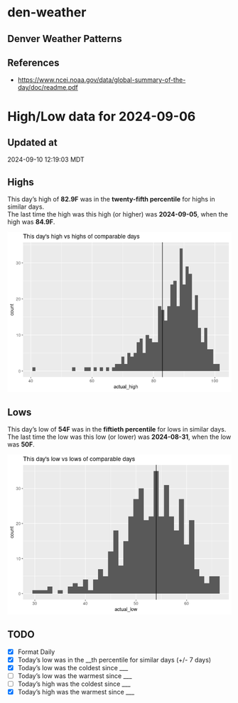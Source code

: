 # den-weather


## Denver Weather Patterns

## References

- <https://www.ncei.noaa.gov/data/global-summary-of-the-day/doc/readme.pdf>

# High/Low data for 2024-09-06

## Updated at

2024-09-10 12:19:03 MDT

## Highs

This day’s high of **82.9F** was in the **twenty-fifth percentile** for
highs in similar days.  
The last time the high was this high (or higher) was **2024-09-05**,
when the high was **84.9F**.

![](readme_files/figure-commonmark/unnamed-chunk-4-1.png)

## Lows

This day’s low of **54F** was in the **fiftieth percentile** for lows in
similar days.  
The last time the low was this low (or lower) was **2024-08-31**, when
the low was **50F**.

![](readme_files/figure-commonmark/unnamed-chunk-6-1.png)

## TODO

- [x] Format Daily
- [x] Today’s low was in the \_\_th percentile for similar days (+/- 7
  days)
- [x] Today’s low was the coldest since \_\_\_
- [ ] Today’s low was the warmest since \_\_\_
- [ ] Today’s high was the coldest since \_\_\_
- [x] Today’s high was the warmest since \_\_\_
